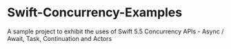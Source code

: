 # Swift-Concurrency-Examples
A sample project to exhibit the uses of Swift 5.5 Concurrency APIs - Async / Await, Task, Continuation and Actors
